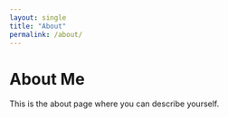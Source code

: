 ```yaml
---
layout: single
title: "About"
permalink: /about/
---
```


# About Me

This is the about page where you can describe yourself.
